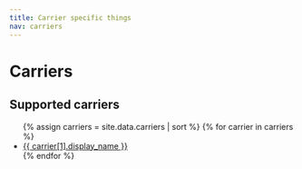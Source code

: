 ```yaml
---
title: Carrier specific things
nav: carriers
---
```


# Carriers

## Supported carriers
<ul>
{% assign carriers = site.data.carriers | sort %}
{% for carrier in carriers %}
  <li><a href="{{ carrier[1].key | prepend: site.baseurl }}">{{ carrier[1].display_name }}</a></li>
{% endfor %}
</ul>

